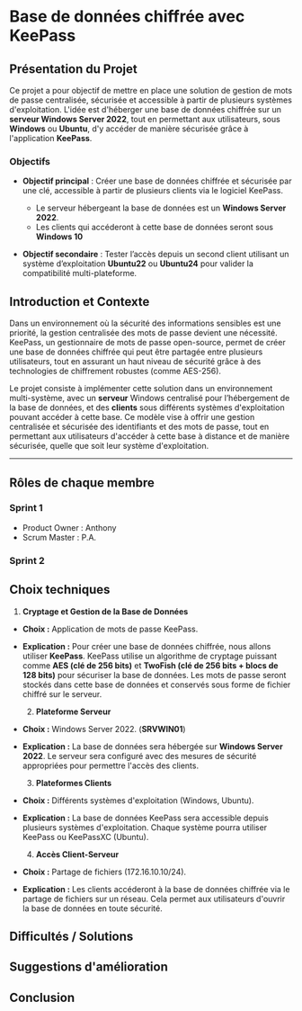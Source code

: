 # Base de données chiffrée avec KeePass

## Présentation du Projet

Ce projet a pour objectif de mettre en place une solution de gestion de mots de passe centralisée, sécurisée et accessible à partir de plusieurs systèmes d'exploitation. L'idée est d'héberger une base de données chiffrée sur un **serveur Windows Server 2022**, tout en permettant aux utilisateurs, sous **Windows** ou **Ubuntu**, d'y accéder de manière sécurisée grâce à l'application **KeePass**.

### Objectifs

- **Objectif principal** : Créer une base de données chiffrée et sécurisée par une clé, accessible à partir de plusieurs clients via le logiciel KeePass.
  - Le serveur hébergeant la base de données est un **Windows Server 2022**.
  - Les clients qui accéderont à cette base de données seront sous **Windows 10**
  
- **Objectif secondaire** : Tester l’accès depuis un second client utilisant un système d’exploitation **Ubuntu22** ou **Ubuntu24** pour valider la compatibilité multi-plateforme.

## Introduction et Contexte

Dans un environnement où la sécurité des informations sensibles est une priorité, la gestion centralisée des mots de passe devient une nécessité. KeePass, un gestionnaire de mots de passe open-source, permet de créer une base de données chiffrée qui peut être partagée entre plusieurs utilisateurs, tout en assurant un haut niveau de sécurité grâce à des technologies de chiffrement robustes (comme AES-256).

Le projet consiste à implémenter cette solution dans un environnement multi-système, avec un **serveur** Windows centralisé pour l’hébergement de la base de données, et des **clients** sous différents systèmes d'exploitation pouvant accéder à cette base. Ce modèle vise à offrir une gestion centralisée et sécurisée des identifiants et des mots de passe, tout en permettant aux utilisateurs d'accéder à cette base à distance et de manière sécurisée, quelle que soit leur système d'exploitation.

---

## Rôles de chaque membre
### Sprint 1
- Product Owner : Anthony
- Scrum Master : P.A.

### Sprint 2

## Choix techniques

   1. **Cryptage et Gestion de la Base de Données**

- **Choix :** Application de mots de passe KeePass.
- **Explication :** Pour créer une base de données chiffrée, nous allons utiliser **KeePass**. KeePass utilise un algorithme de cryptage puissant comme **AES (clé de 256 bits)** et **TwoFish (clé de 256 bits + blocs de 128 bits)** pour sécuriser la base de données. Les mots de passe seront stockés dans cette base de données et conservés sous forme de fichier chiffré sur le serveur.
  
   2. **Plateforme Serveur**

- **Choix :** Windows Server 2022. (**SRVWIN01**)
- **Explication :** La base de données sera hébergée sur **Windows Server 2022**. Le serveur sera configuré avec des mesures de sécurité appropriées pour permettre l'accès des clients.
  
   3. **Plateformes Clients**

- **Choix :** Différents systèmes d'exploitation (Windows, Ubuntu).
- **Explication :** La base de données KeePass sera accessible depuis plusieurs systèmes d'exploitation. Chaque système pourra utiliser KeePass ou KeePassXC (Ubuntu).
  
   4. **Accès Client-Serveur**

- **Choix :** Partage de fichiers (172.16.10.10/24).
- **Explication :** Les clients accéderont à la base de données chiffrée via le partage de fichiers sur un réseau. Cela permet aux utilisateurs d'ouvrir la base de données en toute sécurité.

## Difficultés / Solutions

## Suggestions d'amélioration

## Conclusion
